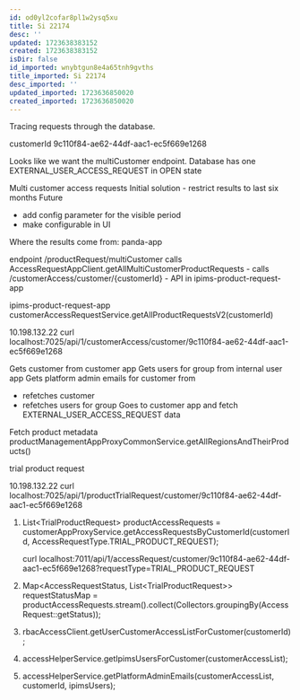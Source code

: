 ```yaml
---
id: od0yl2cofar8pl1w2ysq5xu
title: Si 22174
desc: ''
updated: 1723638383152
created: 1723638383152
isDir: false
id_imported: wnybtgun8e4a65tnh9gvths
title_imported: Si 22174
desc_imported: ''
updated_imported: 1723636850020
created_imported: 1723636850020
---
```

Tracing requests through the database.

customerId 9c110f84-ae62-44df-aac1-ec5f669e1268

Looks like we want the multiCustomer endpoint. Database has one EXTERNAL_USER_ACCESS_REQUEST in OPEN state


Multi customer access requests
Initial solution - restrict results to last six months
Future 
* add config parameter for the visible period
* make configurable in UI

Where the results come from:
panda-app

endpoint /productRequest/multiCustomer calls
AccessRequestAppClient.getAllMultiCustomerProductRequests - calls
/customerAccess/customer/{customerId} - API in ipims-product-request-app

ipims-product-request-app
customerAccessRequestService.getAllProductRequestsV2(customerId)

10.198.132.22 curl localhost:7025/api/1/customerAccess/customer/9c110f84-ae62-44df-aac1-ec5f669e1268

Gets customer from customer app
Gets users for group from internal user app
Gets platform admin emails for customer from 
* refetches customer
* refetches users for group
Goes to customer app and fetch EXTERNAL_USER_ACCESS_REQUEST data

Fetch product metadata productManagementAppProxyCommonService.getAllRegionsAndTheirProducts()


trial product request

10.198.132.22 curl localhost:7025/api/1/productTrialRequest/customer/9c110f84-ae62-44df-aac1-ec5f669e1268


1. List\<TrialProductRequest\> productAccessRequests = customerAppProxyService.getAccessRequestsByCustomerId(customerId, AccessRequestType.TRIAL_PRODUCT_REQUEST);
   
   curl localhost:7011/api/1/accessRequest/customer/9c110f84-ae62-44df-aac1-ec5f669e1268?requestType=TRIAL_PRODUCT_REQUEST
2. Map\<AccessRequestStatus, List\<TrialProductRequest\>\> requestStatusMap =  
    productAccessRequests.stream().collect(Collectors.groupingBy(AccessRequest::getStatus));
3. rbacAccessClient.getUserCustomerAccessListForCustomer(customerId);
4. accessHelperService.getIpimsUsersForCustomer(customerAccessList);
5. accessHelperService.getPlatformAdminEmails(customerAccessList, customerId, ipimsUsers);

